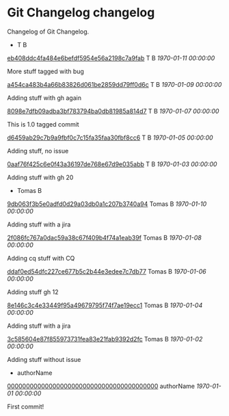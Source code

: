 # Git Changelog changelog

Changelog of Git Changelog.

* T B

[eb408ddc4fa484e6befdf5954e56a2198c7a9fab](https://server/eb408ddc4fa484e6befdf5954e56a2198c7a9fab) T B *1970-01-11 00:00:00*

More stuff tagged with bug


[a454ca483b4a66b83826d061be2859dd79ff0d6c](https://server/a454ca483b4a66b83826d061be2859dd79ff0d6c) T B *1970-01-09 00:00:00*

Adding stuff
 with gh again


[8098e7dfb09adba3bf783794ba0db81985a814d7](https://server/8098e7dfb09adba3bf783794ba0db81985a814d7) T B *1970-01-07 00:00:00*

This is 1.0 tagged commit


[d6459ab29c7b9a9fbf0c7c15fa35faa30fbf8cc6](https://server/d6459ab29c7b9a9fbf0c7c15fa35faa30fbf8cc6) T B *1970-01-05 00:00:00*

Adding stuff, no issue


[0aaf76f425c6e0f43a36197de768e67d9e035abb](https://server/0aaf76f425c6e0f43a36197de768e67d9e035abb) T B *1970-01-03 00:00:00*

Adding stuff with gh 20


* Tomas B

[9db063f3b5e0adfd0d29a03db0a1c207b3740a94](https://server/9db063f3b5e0adfd0d29a03db0a1c207b3740a94) Tomas B *1970-01-10 00:00:00*

Adding stuff with a jira


[2f086fc767a0dac59a38c67f409b4f74a1eab39f](https://server/2f086fc767a0dac59a38c67f409b4f74a1eab39f) Tomas B *1970-01-08 00:00:00*

Adding cq stuff with CQ


[ddaf0ed54dfc227ce677b5c2b44e3edee7c7db77](https://server/ddaf0ed54dfc227ce677b5c2b44e3edee7c7db77) Tomas B *1970-01-06 00:00:00*

Adding stuff  gh 12


[8e146c3c4e33449f95a49679795f74f7ae19ecc1](https://server/8e146c3c4e33449f95a49679795f74f7ae19ecc1) Tomas B *1970-01-04 00:00:00*

Adding stuff with a jira


[3c585604e87f855973731fea83e21fab9392d2fc](https://server/3c585604e87f855973731fea83e21fab9392d2fc) Tomas B *1970-01-02 00:00:00*

Adding stuff without issue


* authorName

[0000000000000000000000000000000000000000](https://server/0000000000000000000000000000000000000000) authorName *1970-01-01 00:00:00*

First commit!